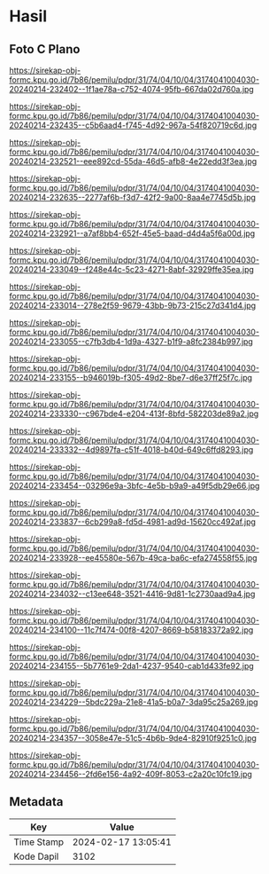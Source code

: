 # Hasil

## Foto C Plano

https://sirekap-obj-formc.kpu.go.id/7b86/pemilu/pdpr/31/74/04/10/04/3174041004030-20240214-232402--1f1ae78a-c752-4074-95fb-667da02d760a.jpg

https://sirekap-obj-formc.kpu.go.id/7b86/pemilu/pdpr/31/74/04/10/04/3174041004030-20240214-232435--c5b6aad4-f745-4d92-967a-54f820719c6d.jpg

https://sirekap-obj-formc.kpu.go.id/7b86/pemilu/pdpr/31/74/04/10/04/3174041004030-20240214-232521--eee892cd-55da-46d5-afb8-4e22edd3f3ea.jpg

https://sirekap-obj-formc.kpu.go.id/7b86/pemilu/pdpr/31/74/04/10/04/3174041004030-20240214-232635--2277af6b-f3d7-42f2-9a00-8aa4e7745d5b.jpg

https://sirekap-obj-formc.kpu.go.id/7b86/pemilu/pdpr/31/74/04/10/04/3174041004030-20240214-232921--a7af8bb4-652f-45e5-baad-d4d4a5f6a00d.jpg

https://sirekap-obj-formc.kpu.go.id/7b86/pemilu/pdpr/31/74/04/10/04/3174041004030-20240214-233049--f248e44c-5c23-4271-8abf-32929ffe35ea.jpg

https://sirekap-obj-formc.kpu.go.id/7b86/pemilu/pdpr/31/74/04/10/04/3174041004030-20240214-233014--278e2f59-9679-43bb-9b73-215c27d341d4.jpg

https://sirekap-obj-formc.kpu.go.id/7b86/pemilu/pdpr/31/74/04/10/04/3174041004030-20240214-233055--c7fb3db4-1d9a-4327-b1f9-a8fc2384b997.jpg

https://sirekap-obj-formc.kpu.go.id/7b86/pemilu/pdpr/31/74/04/10/04/3174041004030-20240214-233155--b946019b-f305-49d2-8be7-d6e37ff25f7c.jpg

https://sirekap-obj-formc.kpu.go.id/7b86/pemilu/pdpr/31/74/04/10/04/3174041004030-20240214-233330--c967bde4-e204-413f-8bfd-582203de89a2.jpg

https://sirekap-obj-formc.kpu.go.id/7b86/pemilu/pdpr/31/74/04/10/04/3174041004030-20240214-233332--4d9897fa-c51f-4018-b40d-649c6ffd8293.jpg

https://sirekap-obj-formc.kpu.go.id/7b86/pemilu/pdpr/31/74/04/10/04/3174041004030-20240214-233454--03296e9a-3bfc-4e5b-b9a9-a49f5db29e66.jpg

https://sirekap-obj-formc.kpu.go.id/7b86/pemilu/pdpr/31/74/04/10/04/3174041004030-20240214-233837--6cb299a8-fd5d-4981-ad9d-15620cc492af.jpg

https://sirekap-obj-formc.kpu.go.id/7b86/pemilu/pdpr/31/74/04/10/04/3174041004030-20240214-233928--ee45580e-567b-49ca-ba6c-efa274558f55.jpg

https://sirekap-obj-formc.kpu.go.id/7b86/pemilu/pdpr/31/74/04/10/04/3174041004030-20240214-234032--c13ee648-3521-4416-9d81-1c2730aad9a4.jpg

https://sirekap-obj-formc.kpu.go.id/7b86/pemilu/pdpr/31/74/04/10/04/3174041004030-20240214-234100--11c7f474-00f8-4207-8669-b58183372a92.jpg

https://sirekap-obj-formc.kpu.go.id/7b86/pemilu/pdpr/31/74/04/10/04/3174041004030-20240214-234155--5b7761e9-2da1-4237-9540-cab1d433fe92.jpg

https://sirekap-obj-formc.kpu.go.id/7b86/pemilu/pdpr/31/74/04/10/04/3174041004030-20240214-234229--5bdc229a-21e8-41a5-b0a7-3da95c25a269.jpg

https://sirekap-obj-formc.kpu.go.id/7b86/pemilu/pdpr/31/74/04/10/04/3174041004030-20240214-234357--3058e47e-51c5-4b6b-9de4-82910f9251c0.jpg

https://sirekap-obj-formc.kpu.go.id/7b86/pemilu/pdpr/31/74/04/10/04/3174041004030-20240214-234456--2fd6e156-4a92-409f-8053-c2a20c10fc19.jpg


## Metadata

| Key        | Value               |
| ---------- | ------------------- |
| Time Stamp | 2024-02-17 13:05:41 |
| Kode Dapil | 3102                |



